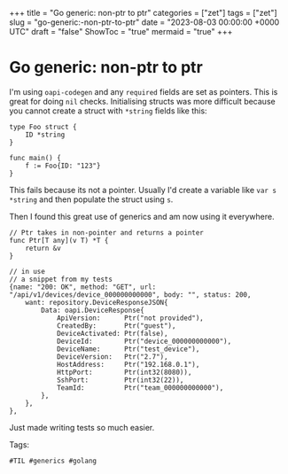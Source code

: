 +++
title = "Go generic: non-ptr to ptr"
categories = ["zet"]
tags = ["zet"]
slug = "go-generic:-non-ptr-to-ptr"
date = "2023-08-03 00:00:00 +0000 UTC"
draft = "false"
ShowToc = "true"
mermaid = "true"
+++

# Go generic: non-ptr to ptr

I'm using `oapi-codegen` and any `required` fields are set as pointers. This is great
for doing `nil` checks. Initialising structs was more difficult because you cannot
create a struct with `*string` fields like this:

```golang
type Foo struct {
    ID *string
}

func main() {
    f := Foo{ID: "123"}
}
```

This fails because its not a pointer. Usually I'd create a variable like `var s *string` and then
populate the struct using `s`.

Then I found this great use of generics and am now using it everywhere.

```golang
// Ptr takes in non-pointer and returns a pointer
func Ptr[T any](v T) *T {
	return &v
}

// in use 
// a snippet from my tests
{name: "200: OK", method: "GET", url: "/api/v1/devices/device_000000000000", body: "", status: 200,
    want: repository.DeviceResponseJSON{
        Data: oapi.DeviceResponse{
            ApiVersion:      Ptr("not provided"),
            CreatedBy:       Ptr("guest"),
            DeviceActivated: Ptr(false),
            DeviceId:        Ptr("device_000000000000"),
            DeviceName:      Ptr("test_device"),
            DeviceVersion:   Ptr("2.7"),
            HostAddress:     Ptr("192.168.0.1"),
            HttpPort:        Ptr(int32(8080)),
            SshPort:         Ptr(int32(22)),
            TeamId:          Ptr("team_000000000000"),
        },
    },
},
```

Just made writing tests so much easier.

Tags:

    #TIL #generics #golang
